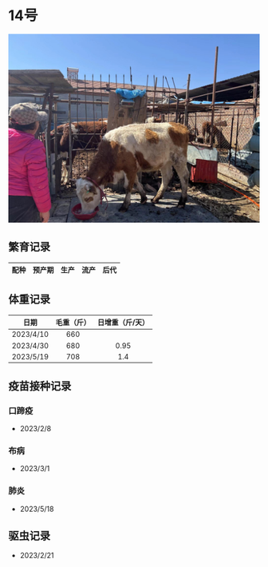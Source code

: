 # 14号
![14号](/images/simmental/third/14.jpg)

## 繁育记录
|配种|预产期|生产|流产|后代|
|:------:|:------:|:------:  |:------:|:--------------------:|

## 体重记录
| 日期           |    毛重（斤）  |日增重（斤/天）|
| ------------- | :-----------: |:------------:|
| 2023/4/10     |      660      |     |
| 2023/4/30     |      680      |0.95 |
| 2023/5/19     |      708      |1.4  |

## 疫苗接种记录
### 口蹄疫
- 2023/2/8
### 布病
- 2023/3/1
### 肺炎
- 2023/5/18

## 驱虫记录
- 2023/2/21
